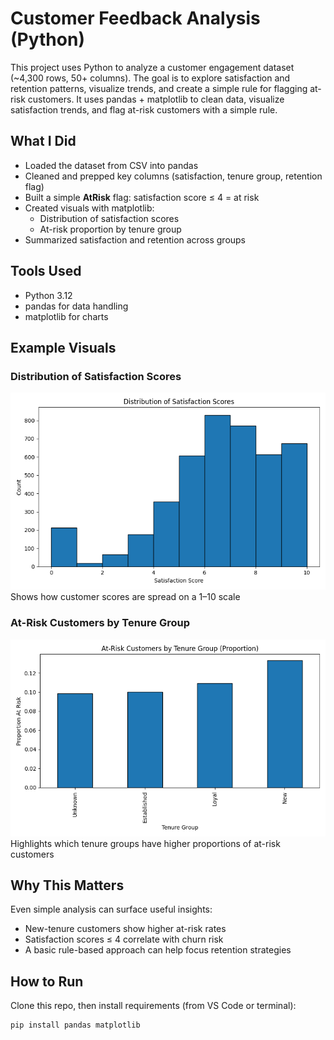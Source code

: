 # Customer Feedback Analysis (Python)

This project uses Python to analyze a customer engagement dataset (~4,300 rows, 50+ columns). The goal is to explore satisfaction and retention patterns, visualize trends, and create a simple rule for flagging at-risk customers. It uses pandas + matplotlib to clean data, visualize satisfaction trends, and flag at-risk customers with a simple rule.

## What I Did
- Loaded the dataset from CSV into pandas  
- Cleaned and prepped key columns (satisfaction, tenure group, retention flag)  
- Built a simple **AtRisk** flag: satisfaction score ≤ 4 = at risk  
- Created visuals with matplotlib:  
  - Distribution of satisfaction scores  
  - At-risk proportion by tenure group  
- Summarized satisfaction and retention across groups  

## Tools Used
- Python 3.12  
- pandas for data handling  
- matplotlib for charts  

## Example Visuals
### Distribution of Satisfaction Scores
![Satisfaction Distribution](figures/satisfaction_scores.png)  
Shows how customer scores are spread on a 1–10 scale  

### At-Risk Customers by Tenure Group
![At-Risk by Tenure](figures/at_risk_customer_groups.png)  
Highlights which tenure groups have higher proportions of at-risk customers  

## Why This Matters
Even simple analysis can surface useful insights:
- New-tenure customers show higher at-risk rates  
- Satisfaction scores ≤ 4 correlate with churn risk  
- A basic rule-based approach can help focus retention strategies  

## How to Run
Clone this repo, then install requirements (from VS Code or terminal):
```bash
pip install pandas matplotlib
